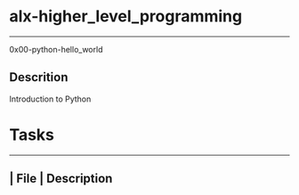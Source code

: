 # alx-higher_level_programming
---
0x00-python-hello_world
## Descrition
Introduction to Python
# Tasks
---
| File | Description
---
